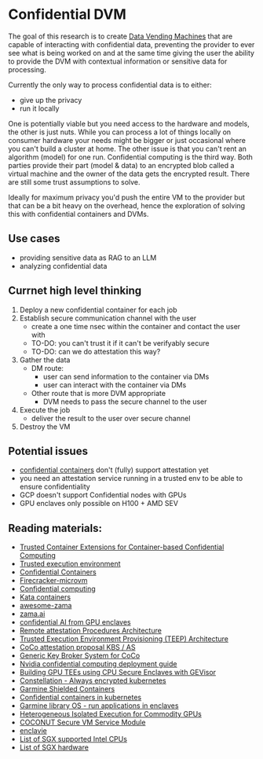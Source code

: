 # Confidential DVM
The goal of this research is to create [Data Vending Machines](https://www.data-vending-machines.org/) that are capable of interacting with confidential data, preventing the provider to ever see what is being worked on and at the same time giving the user the ability to provide the DVM with contextual information or sensitive data for processing. 

Currently the only way to process confidential data is to either:
- give up the privacy
- run it locally

One is potentially viable but you need access to the hardware and models, the other is just nuts. While you can process a lot of things locally on consumer hardware your needs might be bigger or just occasional where you can't build a cluster at home. The other issue is that you can't rent an algorithm (model) for one run. Confidential computing is the third way. Both parties provide their part (model & data) to an encrypted blob called a virtual machine and the owner of the data gets the encrypted result. There are still some trust assumptions to solve. 

Ideally for maximum privacy you'd push the entire VM to the provider but that can be a bit heavy on the overhead, hence the exploration of solving this with confidential containers and DVMs. 

## Use cases
- providing sensitive data as RAG to an LLM
- analyzing confidential data

## Currnet high level thinking
1) Deploy a new confidential container for each job
2) Establish secure communication channel with the user
   - create a one time nsec within the container and contact the user with
   - TO-DO: you can't trust it if it can't be verifyably secure
   - TO-DO: can we do attestation this way?
3) Gather the data
   - DM route:
     - user can send information to the container via DMs
     - user can interact with the container via DMs
   - Other route that is more DVM appropriate
     - DVM needs to pass the secure channel to the user
5) Execute the job
   - deliver the result to the user over secure channel
6) Destroy the VM

## Potential issues
- [confidential containers](https://github.com/confidential-containers/confidential-containers/) don't (fully) support attestation yet
- you need an attestation service running in a trusted env to be able to ensure confidentiality
- GCP doesn't support Confidential nodes with GPUs
- GPU enclaves only possible on H100 + AMD SEV 

## Reading materials:
- [Trusted Container Extensions for Container-based Confidential Computing](https://arxiv.org/pdf/2205.05747.pdf)
- [Trusted execution environment](https://en.wikipedia.org/wiki/Trusted_execution_environment)
- [Confidential Containers](https://github.com/confidential-containers/)
- [Firecracker-microvm](https://firecracker-microvm.github.io/)
- [Confidential computing](https://en.wikipedia.org/wiki/Confidential_computing)
- [Kata containers](https://katacontainers.io/)
- [awesome-zama](https://github.com/zama-ai/awesome-zama)
- [zama.ai](https://www.zama.ai/)
- [confidential AI from GPU enclaves](https://blog.blyss.dev/confidential-ai-from-gpu-enclaves)
- [Remote attestation Procedures Architecture](https://ietf-rats-wg.github.io/architecture/draft-ietf-rats-architecture.html)
- [Trusted Execution Environment Provisioning (TEEP) Architecture](https://datatracker.ietf.org/doc/html/draft-ietf-teep-architecture-19)
- [CoCo attestation proposal KBS / AS](https://github.com/confidential-containers/confidential-containers/issues/119)
- [Generic Key Broker System for CoCo](https://github.com/confidential-containers/confidential-containers/issues/68)
- [Nvidia confidential computing deployment guide](https://docs.nvidia.com/confidential-computing-deployment-guide.pdf)
- [Building GPU TEEs using CPU Secure Enclaves with GEVisor](https://dl.acm.org/doi/pdf/10.1145/3620678.3624659)
- [Constellation - Always encrypted kubernetes](https://github.com/edgelesssys/constellation?tab=readme-ov-file)
- [Garmine Shielded Containers](https://github.com/gramineproject/gsc)
- [Confidential containers in kubernetes](https://archive.is/u1vhR)
- [Garmine library OS - run applications in enclaves](https://github.com/gramineproject/gramine/tree/master?tab=readme-ov-file)
- [Heterogeneous Isolated Execution for Commodity GPUs](https://insujang.github.io/assets/pdf/hix_slides.pdf)
- [COCONUT Secure VM Service Module](https://github.com/coconut-svsm/svsm)
- [enclavie](https://github.com/enclaive)
- [List of SGX supported Intel CPUs](https://www.intel.com/content/www/us/en/architecture-and-technology/software-guard-extensions-processors.html)
- [List of SGX hardware](https://github.com/ayeks/SGX-hardware)
